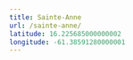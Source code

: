 ```yaml
---
title: Sainte-Anne
url: /sainte-anne/
latitude: 16.225685000000002
longitude: -61.38591280000001
---
```

